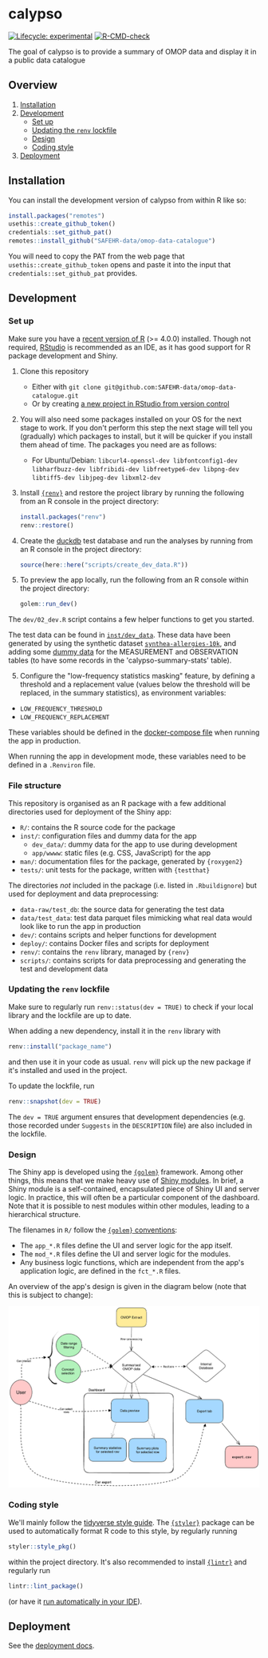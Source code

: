 # calypso

<!-- badges: start -->
[![Lifecycle: experimental](https://img.shields.io/badge/lifecycle-experimental-orange.svg)](https://lifecycle.r-lib.org/articles/stages.html#experimental)
[![R-CMD-check](https://github.com/SAFEHR-data/omop-data-catalogue/actions/workflows/R-CMD-check.yaml/badge.svg)](https://github.com/SAFEHR-data/omop-data-catalogue/actions/workflows/R-CMD-check.yaml)
<!-- badges: end -->

The goal of calypso is to provide a summary of OMOP data and display it in a public data catalogue

## Overview

1. [Installation](#installation)
2. [Development](#development)
    - [Set up](#set-up)
    - [Updating the `renv` lockfile](#updating-the-renv-lockfile)
    - [Design](#design)
    - [Coding style](#coding-style)
3. [Deployment](./deploy/README.md)

## Installation

You can install the development version of calypso from within R like so:

```r
install.packages("remotes")
usethis::create_github_token()
credentials::set_github_pat()
remotes::install_github("SAFEHR-data/omop-data-catalogue")
```

You will need to copy the PAT from the web page that `usethis::create_github_token`
opens and paste it into the input that `credentials::set_github_pat` provides.

## Development

### Set up

Make sure you have a [recent version of R](https://cloud.r-project.org/) (>= 4.0.0) installed.
Though not required, [RStudio](https://www.rstudio.com/products/rstudio/download/) is recommended as an IDE,
as it has good support for R package development and Shiny.

1. Clone this repository

    - Either with `git clone git@github.com:SAFEHR-data/omop-data-catalogue.git`
    - Or by creating [a new project in RStudio from version control](https://docs.posit.co/ide/user/ide/guide/tools/version-control.html#creating-a-new-project-based-on-a-remote-git-or-subversion-repository)

2. You will also need some packages installed on your OS for the next stage to work. If you don't perform this step the next stage will tell you (gradually) which packages to install, but it will be quicker if you install them ahead of time. The packages you need are as follows:
    - For Ubuntu/Debian: `libcurl4-openssl-dev libfontconfig1-dev libharfbuzz-dev libfribidi-dev libfreetype6-dev libpng-dev libtiff5-dev libjpeg-dev libxml2-dev`

3. Install [`{renv}`](https://rstudio.github.io/renv/index.html) and restore the project library by running the following from an R console in the project directory:

    ```r
    install.packages("renv")
    renv::restore()
    ```
4. Create the [duckdb](https://github.com/duckdb/duckdb) test database and run the analyses by running from an R console in the project directory:

    ```r
    source(here::here("scripts/create_dev_data.R"))
    ```

5. To preview the app locally, run the following from an R console within the project directory:

    ```r
    golem::run_dev()
    ```

The `dev/02_dev.R` script contains a few helper functions to get you started.

The test data can be found in [`inst/dev_data`](https://github.com/SAFEHR-data/omop-data-catalogue/tree/main/inst/data). These data have been generated by using the synthetic dataset [`synthea-allergies-10k`](https://darwin-eu.github.io/CDMConnector/reference/eunomiaDir.html), and adding some [dummy data](https://github.com/SAFEHR-data/omop-data-catalogue/tree/main/dev/test_db/dummy) for the MEASUREMENT and OBSERVATION tables (to have some records in the 'calypso-summary-stats' table).

5. Configure the "low-frequency statistics masking" feature, by defining a threshold and a replacement value (values below the threshold will be replaced, in the summary statistics), as environment variables:

- `LOW_FREQUENCY_THRESHOLD`
- `LOW_FREQUENCY_REPLACEMENT`

These variables should be defined in the [docker-compose file](https://github.com/SAFEHR-data/omop-data-catalogue/tree/main/deploy/docker-compose.yml) when running the app in production.

When running the app in development mode, these variables need to be defined in a `.Renviron` file.

### File structure

This repository is organised as an R package with a few additional directories used for deployment of the
Shiny app:

- `R/`: contains the R source code for the package
- `inst/`: configuration files and dummy data for the app
    - `dev_data/`: dummy data for the app to use during development
    - `app/wwww`: static files (e.g. CSS, JavaScript) for the app
- `man/`: documentation files for the package, generated by `{roxygen2}`
- `tests/`: unit tests for the package, written with `{testthat}`

The directories _not_ included in the package (i.e. listed in `.Rbuildignore`) but used for deployment and data preprocessing:

- `data-raw/test_db`: the source data for generating the test data
- `data/test_data`: test data parquet files mimicking what real data would look like to run the app in production
- `dev/`: contains scripts and helper functions for development
- `deploy/`: contains Docker files and scripts for deployment
- `renv/`: contains the `renv` library, managed by `{renv}`
- `scripts/`: contains scripts for data preprocessing and generating the test and development data

### Updating the `renv` lockfile

Make sure to regularly run `renv::status(dev = TRUE)` to check if your local library and the lockfile
are up to date.

When adding a new dependency, install it in the `renv` library with

```r
renv::install("package_name")
```

and then use it in your code as usual.
`renv` will pick up the new package if it's installed and used in the project.

To update the lockfile, run

```r
renv::snapshot(dev = TRUE)
```

The `dev = TRUE` argument ensures that development dependencies (e.g. those recorded under
`Suggests` in the `DESCRIPTION` file) are also included in the lockfile.
 
### Design

The Shiny app is developed using the [`{golem}`](https://engineering-shiny.org/golem.html) framework.
Among other things, this means that we make heavy use of [Shiny modules](https://mastering-shiny.org/scaling-modules.html).
In brief, a Shiny module is a self-contained, encapsulated piece of Shiny UI and server logic.
In practice, this will often be a particular component of the dashboard.
Note that it is possible to nest modules within other modules, leading to a hierarchical structure.

The filenames in `R/` follow the [`{golem}` conventions](https://engineering-shiny.org/golem.html#understanding-golem-app-structure):

* The `app_*.R` files define the UI and server logic for the app itself.
* The `mod_*.R` files define the UI and server logic for the modules.
* Any business logic functions, which are independent from the app's application logic, are defined in the `fct_*.R` files.

An overview of the app's design is given in the diagram below (note that this is subject to change):

![](./dev/design/omop-data-catalogue-design.png)

### Coding style

We'll mainly follow the [tidyverse style guide](https://style.tidyverse.org/).
The [`{styler}`](https://styler.r-lib.org/index.html) package can be used to automatically format R code to this style,
by regularly running

```r
styler::style_pkg()
```

within the project directory.
It's also recommended to install [`{lintr}`](https://github.com/r-lib/lintr) and regularly run

```r
lintr::lint_package()
```

(or have it [run automatically in your IDE](https://lintr.r-lib.org/articles/editors.html)).

## Deployment

See the [deployment docs](./deploy/README.md).
